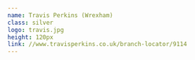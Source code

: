 ```yaml
---
name: Travis Perkins (Wrexham)
class: silver
logo: travis.jpg
height: 120px
link: //www.travisperkins.co.uk/branch-locator/9114
---
```

